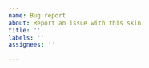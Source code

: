 ```yaml
---
name: Bug report
about: Report an issue with this skin
title: ''
labels: ''
assignees: ''

---
```


<!--
Please make sure that the issue you are reporting isn't already a known issue. (See README.md or go back to the main page)
------------------------------------------------------>
